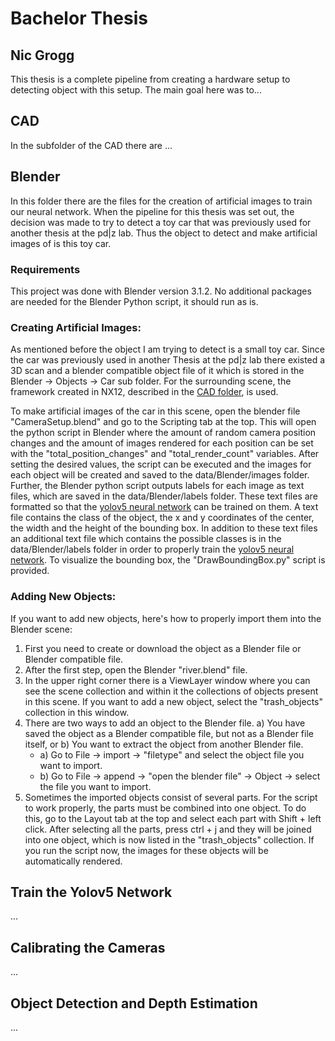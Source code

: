 # Bachelor Thesis
## Nic Grogg

This thesis is a complete pipeline from creating a hardware setup to detecting object with this setup. The main goal here was to...

## CAD

In the subfolder of the CAD there are ...

## Blender

In this folder there are the files for the creation of artificial images to train our neural network. When the pipeline for this thesis was set out, the decision was made to try to detect a toy car that was previously used for another thesis at the pd|z lab. Thus the object to detect and make artificial images of is this toy car.

### Requirements

This project was done with Blender version 3.1.2. No additional packages are needed for the Blender Python script, it should run as is.

### Creating Artificial Images:

As mentioned before the object I am trying to detect is a small toy car. Since the car was previously used in another Thesis at the pd|z lab there existed a 3D scan and a blender compatible object file of it which is stored in the Blender -> Objects -> Car sub folder. For the surrounding scene, the framework created in NX12, described in the [CAD folder](##-cad), is used.

To make artificial images of the car in this scene, open the blender file "CameraSetup.blend" and go to the Scripting tab at the top. This will open the python script in Blender where the amount of random camera position changes and the amount of images rendered for each position can be set with the "total_position_changes" and "total_render_count" variables. After setting the desired values, the script can be executed and the images for each object will be created and saved to the data/Blender/images folder. Further, the Blender python script outputs labels for each image as text files, which are saved in the data/Blender/labels folder. These text files are formatted so that the [yolov5 neural network](https://github.com/ultralytics/yolov5) can be trained on them. A text file contains the class of the object, the x and y coordinates of the center, the width and the height of the bounding box. In addition to these text files an additional text file which contains the possible classes is in the data/Blender/labels folder in order to properly train the [yolov5 neural network](https://github.com/ultralytics/yolov5). To visualize the bounding box, the "DrawBoundingBox.py" script is provided.

### Adding New Objects:

If you want to add new objects, here's how to properly import them into the Blender scene:

1. First you need to create or download the object as a Blender file or Blender compatible file.
2. After the first step, open the Blender "river.blend" file.
3. In the upper right corner there is a ViewLayer window where you can see the scene collection and within it the collections of objects present in this scene. If you want to add a new object, select the "trash_objects" collection in this window.
4. There are two ways to add an object to the Blender file. a) You have saved the object as a Blender compatible file, but not as a Blender file itself, or b) You want to extract the object from another Blender file.
   - a) Go to File -> import -> "filetype" and select the object file you want to import.
   - b) Go to File -> append -> "open the blender file" -> Object -> select the file you want to import.
5. Sometimes the imported objects consist of several parts. For the script to work properly, the parts must be combined into one object. To do this, go to the Layout tab at the top and select each part with Shift + left click. After selecting all the parts, press ctrl + j and they will be joined into one object, which is now listed in the "trash_objects" collection. If you run the script now, the images for these objects will be automatically rendered.

## Train the Yolov5 Network

...

## Calibrating the Cameras

...

## Object Detection and Depth Estimation

...
